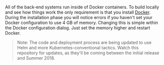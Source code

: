 All of the back-end systems run inside of Docker containers. To build locally and see how things work the only requirement is that you install [Docker](https://www.docker.com/). During the installation phase you will notice errors if you haven't set your Docker configuration to use 4 GB of memory. Changing this is simple within the Docker configuration dialog. Just set the memory higher and restart Docker.

> Note: The code and deployment process are being updated to use Helm and more Kubernetes-conventional tactics. Watch this repository for updates, as they'll be coming between the initial release and Summer 2018.  

